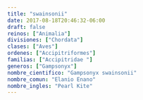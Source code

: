 ```yaml
---
title: "swainsonii"
date: 2017-08-18T20:46:32-06:00
draft: false
reinos: ["Animalia"]
divisiones: ["Chordata"]
clases: ["Aves"]
ordenes: ["Accipitriformes"]
familias: ["Accipitridae "]
generos: ["Gampsonyx"]
nombre_cientifico: "Gampsonyx swainsonii"
nombre_comun: "Elanio Enano"
nombre_ingles: "Pearl Kite"
---
```

